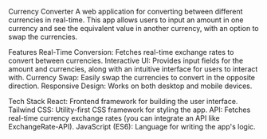 Currency Converter
A web application for converting between different currencies in real-time. This app allows users to input an amount in one currency and see the equivalent value in another currency, with an option to swap the currencies.

Features
Real-Time Conversion: Fetches real-time exchange rates to convert between currencies.
Interactive UI: Provides input fields for the amount and currencies, along with an intuitive interface for users to interact with.
Currency Swap: Easily swap the currencies to convert in the opposite direction.
Responsive Design: Works on both desktop and mobile devices.

Tech Stack
React: Frontend framework for building the user interface.
Tailwind CSS: Utility-first CSS framework for styling the app.
API: Fetches real-time currency exchange rates (you can integrate an API like ExchangeRate-API).
JavaScript (ES6): Language for writing the app's logic.
